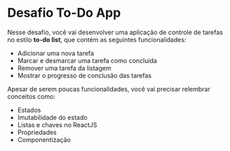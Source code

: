  # Desafio To-Do App

Nesse desafio, você vai desenvolver uma aplicação de controle de tarefas no estilo **to-do list**, que contém as seguintes funcionalidades:

- Adicionar uma nova tarefa
- Marcar e desmarcar uma tarefa como concluída
- Remover uma tarefa da listagem
- Mostrar o progresso de conclusão das tarefas

Apesar de serem poucas funcionalidades, você vai precisar relembrar conceitos como:

- Estados
- Imutabilidade do estado
- Listas e chaves no ReactJS
- Propriedades
- Componentização

